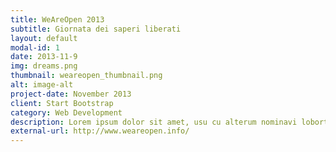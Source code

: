```yaml
---
title: WeAreOpen 2013
subtitle: Giornata dei saperi liberati
layout: default
modal-id: 1
date: 2013-11-9
img: dreams.png
thumbnail: weareopen_thumbnail.png
alt: image-alt
project-date: November 2013
client: Start Bootstrap
category: Web Development
description: Lorem ipsum dolor sit amet, usu cu alterum nominavi lobortis. At duo novum diceret. Tantas apeirian vix et, usu sanctus postulant inciderint ut, populo diceret necessitatibus in vim. Cu eum dicam feugiat noluisse.
external-url: http://www.weareopen.info/
---
```

